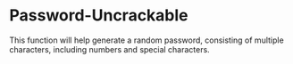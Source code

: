 # Password-Uncrackable
This function will help generate a random password, consisting of multiple characters, including numbers and special characters. 
